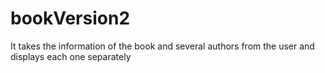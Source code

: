 # bookVersion2
It takes the information of the book and several authors from the user and displays each one separately
